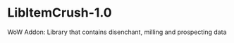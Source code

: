 LibItemCrush-1.0
================

WoW Addon: Library that contains disenchant, milling and prospecting data